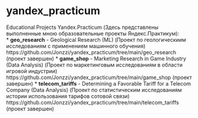 <h1>yandex_practicum</h1>
Educational Projects Yandex.Practicum (Здесь представлены выполненные мною образовательные проекты Яндекс.Практикум):<br>
* <b>geo_research</b> - Geological Research (ML) (Проект по геологическиим исследованиям с применением машинного обучения) https://github.com/Jonzzi/yandex_practicum/tree/main/geo_research (проект завершен)
* <b>game_shop</b> - Marketing Research in Game Industry (Data Analysis) (Проект по маркетинговым исследованиям в области игровой индустрии) https://github.com/Jonzzi/yandex_practicum/tree/main/game_shop (проект завершен)
* <b>telecom_tariffs</b> - Determining a Favorable Tariff for a Telecom Company (Data Analysis) (Проект по статистическим исследованиям истории использования тарифов сотовой связи) https://github.com/Jonzzi/yandex_practicum/tree/main/telecom_tariffs (проект завершен)
